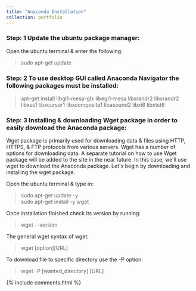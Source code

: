 ```yaml
---
title: "Anaconda Installation"
collection: portfolio
---
```


### Step: 1 Update the ubuntu package manager: 
Open the ubuntu terminal & enter the following:  
> sudo apt-get update

### Step: 2 To use desktop GUI called Anaconda Navigator the following packages must be installed:     
> apt-get install libgl1-mesa-glx libegl1-mesa libxrandr2 libxrandr2 libxss1 libxcursor1 libxcomposite1 libasound2 libxi6 libxtst6

### Step: 3 Installing & downloading Wget package in order to easily download the Anaconda package:
Wget package is primarily used for downloading data & files using HTTP, HTTPS, & FTP protocols from various servers. Wget has a number of options for downloading data. A separate tutorial on how to use Wget package will be added to the site in the near future. In this case, we'll use wget to download the Anaconda package. Let's begin by downloading and installing the wget package.
  
Open the ubuntu terminal & type in:<br>      
> sudo apt-get update -y  
> sudo apt-get install -y wget  

Once installation finished check its version by running:<br>         
> wget --version

The general wget syntax of wget:<br>       
> wget [option][URL]

To download file to specific directory use the -P option:<br>      
> wget -P [wanted_directory] [URL]

{% include comments.html %}
